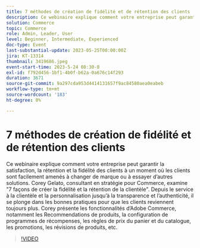 ```yaml
---
title: 7 méthodes de création de fidélité et de rétention des clients
description: Ce webinaire explique comment votre entreprise peut garantir la satisfaction, la rétention et la fidélité des clients à un moment où les clients sont facilement amenés à changer de marque ou à essayer d’autres solutions. Corey Gelato, consultant en stratégie pour Commerce, examine "7 façons de créer la fidélité et la rétention de la clientèle". Depuis le service à la clientèle et la personnalisation jusqu’à la transparence et l’authenticité, il se plonge dans les bonnes pratiques pour que les clients reviennent toujours plus. Corey présente les fonctionnalités d’Adobe Commerce, notamment les Recommendations de produits, la configuration de programmes de récompenses, les règles de prix du panier et du catalogue, les promotions, les révisions de produits, etc.
solution: Commerce
topic: Commerce
role: Admin, Leader, User
level: Beginner, Intermediate, Experienced
doc-type: Event
last-substantial-update: 2023-05-25T00:00:00Z
jira: KT-13314
thumbnail: 3419686.jpeg
event-start-time: 2023-5-24 08:30-8
exl-id: f792d456-1bf1-4b0f-b62a-0a676c14f293
duration: 3671
source-git-commit: 9a297cda953d4414131657f9ac84580aea0eabeb
workflow-type: tm+mt
source-wordcount: '183'
ht-degree: 0%

---
```


# 7 méthodes de création de fidélité et de rétention des clients

Ce webinaire explique comment votre entreprise peut garantir la satisfaction, la rétention et la fidélité des clients à un moment où les clients sont facilement amenés à changer de marque ou à essayer d’autres solutions. Corey Gelato, consultant en stratégie pour Commerce, examine &quot;7 façons de créer la fidélité et la rétention de la clientèle&quot;. Depuis le service à la clientèle et la personnalisation jusqu’à la transparence et l’authenticité, il se plonge dans les bonnes pratiques pour que les clients reviennent toujours plus. Corey présente les fonctionnalités d’Adobe Commerce, notamment les Recommendations de produits, la configuration de programmes de récompenses, les règles de prix du panier et du catalogue, les promotions, les révisions de produits, etc.

>[!VIDEO](https://video.tv.adobe.com/v/3419686/?learn=on)
